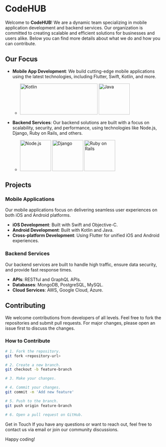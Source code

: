 # CodeHUB

Welcome to **CodeHUB**! We are a dynamic team specializing in mobile application development and backend services. Our organization is committed to creating scalable and efficient solutions for businesses and users alike. Below you can find more details about what we do and how you can contribute.

## Our Focus

- **Mobile App Development**: We build cutting-edge mobile applications using the latest technologies, including Flutter, Swift, Kotlin, and more.
  - <img src="https://storage.googleapis.com/cms-storage-bucket/6e19fee6b47b36ca613f.png" alt="Kotlin" width="250" height="100"/>             <img src="https://developer.apple.com/swift/images/swift-og.png" alt="Java" width="100" height="100"/>

- **Backend Services**: Our backend solutions are built with a focus on scalability, security, and performance, using technologies like Node.js, Django, Ruby on Rails, and others.
  - <img src="https://upload.wikimedia.org/wikipedia/commons/d/d9/Node.js_logo.svg" alt="Node.js" width="100" height="100"/> <img src="https://upload.wikimedia.org/wikipedia/commons/7/75/Django_logo.svg" alt="Django" width="100" height="100"/> <img src="https://upload.wikimedia.org/wikipedia/commons/6/62/Ruby_On_Rails_Logo.svg" alt="Ruby on Rails" width="100" height="100"/>

## Projects

### Mobile Applications
Our mobile applications focus on delivering seamless user experiences on both iOS and Android platforms.

- **iOS Development**: Built with Swift and Objective-C.
- **Android Development**: Built with Kotlin and Java.
- **Cross-platform Development**: Using Flutter for unified iOS and Android experiences.

### Backend Services
Our backend services are built to handle high traffic, ensure data security, and provide fast response times.

- **APIs**: RESTful and GraphQL APIs.
- **Databases**: MongoDB, PostgreSQL, MySQL.
- **Cloud Services**: AWS, Google Cloud, Azure.

## Contributing

We welcome contributions from developers of all levels. Feel free to fork the repositories and submit pull requests. For major changes, please open an issue first to discuss the changes.

### How to Contribute

```bash
# 1. Fork the repository.
git fork <repository-url>

# 2. Create a new branch.
git checkout -b feature-branch

# 3. Make your changes.

# 4. Commit your changes.
git commit -m 'Add new feature'

# 5. Push to the branch.
git push origin feature-branch

# 6. Open a pull request on GitHub.
```


Get in Touch
If you have any questions or want to reach out, feel free to contact us via email or join our community discussions.

Happy coding!

